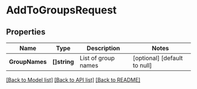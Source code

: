# AddToGroupsRequest

## Properties
Name | Type | Description | Notes
------------ | ------------- | ------------- | -------------
**GroupNames** | **[]string** | List of group names | [optional] [default to null]

[[Back to Model list]](../README.md#documentation-for-models) [[Back to API list]](../README.md#documentation-for-api-endpoints) [[Back to README]](../README.md)

